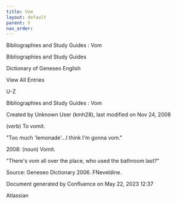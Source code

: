 ```yaml
---
title: Vom
layout: default
parent: V
nav_order:
---
```


Bibliographies and Study Guides : Vom

Bibliographies and Study Guides

Dictionary of Geneseo English

View All Entries

U-Z

Bibliographies and Study Guides : Vom

Created by  Unknown User (kmh28), last modified on Nov 24, 2008

(verb) To vomit.

&quot;Too much 'lemonade'...I think I'm gonna vom.&quot;

2008: (noun) Vomit.

&quot;There's vom all over the place, who used the bathroom last?&quot;

Source: Geneseo Dictionary 2006. FNeveldine.

Document generated by Confluence on May 22, 2023 12:37

Atlassian
